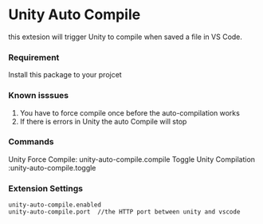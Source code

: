 # Unity Auto Compile
this extesion will trigger Unity to compile when saved a file in VS Code.

### Requirement
Install this package to your projcet

### Known isssues
1. You have to force compile once before the auto-compilation works
2. If there is errors in Unity the auto Compile will stop

### Commands
Unity Force Compile: unity-auto-compile.compile
Toggle Unity Compilation :unity-auto-compile.toggle

### Extension Settings
```
unity-auto-compile.enabled
unity-auto-compile.port  //the HTTP port between unity and vscode
```
